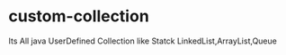 custom-collection
=================

Its All java UserDefined Collection like Statck LinkedList,ArrayList,Queue
